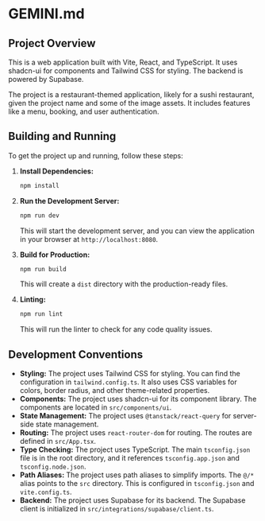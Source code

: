 # GEMINI.md

## Project Overview

This is a web application built with Vite, React, and TypeScript. It uses shadcn-ui for components and Tailwind CSS for styling. The backend is powered by Supabase.

The project is a restaurant-themed application, likely for a sushi restaurant, given the project name and some of the image assets. It includes features like a menu, booking, and user authentication.

## Building and Running

To get the project up and running, follow these steps:

1.  **Install Dependencies:**
    ```bash
    npm install
    ```

2.  **Run the Development Server:**
    ```bash
    npm run dev
    ```
    This will start the development server, and you can view the application in your browser at `http://localhost:8080`.

3.  **Build for Production:**
    ```bash
    npm run build
    ```
    This will create a `dist` directory with the production-ready files.

4.  **Linting:**
    ```bash
    npm run lint
    ```
    This will run the linter to check for any code quality issues.

## Development Conventions

*   **Styling:** The project uses Tailwind CSS for styling. You can find the configuration in `tailwind.config.ts`. It also uses CSS variables for colors, border radius, and other theme-related properties.
*   **Components:** The project uses shadcn-ui for its component library. The components are located in `src/components/ui`.
*   **State Management:** The project uses `@tanstack/react-query` for server-side state management.
*   **Routing:** The project uses `react-router-dom` for routing. The routes are defined in `src/App.tsx`.
*   **Type Checking:** The project uses TypeScript. The main `tsconfig.json` file is in the root directory, and it references `tsconfig.app.json` and `tsconfig.node.json`.
*   **Path Aliases:** The project uses path aliases to simplify imports. The `@/*` alias points to the `src` directory. This is configured in `tsconfig.json` and `vite.config.ts`.
*   **Backend:** The project uses Supabase for its backend. The Supabase client is initialized in `src/integrations/supabase/client.ts`.
